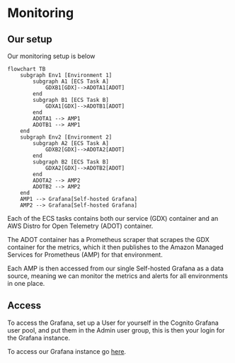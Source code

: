 # Monitoring

## Our setup

Our monitoring setup is below

```mermaid
flowchart TB
    subgraph Env1 [Environment 1]
        subgraph A1 [ECS Task A]
            GDXB1[GDX]-->ADOTA1[ADOT]
        end
        subgraph B1 [ECS Task B]
            GDXA1[GDX]-->ADOTB1[ADOT]
        end
        ADOTA1 --> AMP1
        ADOTB1 --> AMP1
    end
    subgraph Env2 [Environment 2]
        subgraph A2 [ECS Task A]
            GDXB2[GDX]-->ADOTA2[ADOT]
        end
        subgraph B2 [ECS Task B]
            GDXA2[GDX]-->ADOTB2[ADOT]
        end
        ADOTA2 --> AMP2
        ADOTB2 --> AMP2
    end
    AMP1 --> Grafana[Self-hosted Grafana]
    AMP2 --> Grafana[Self-hosted Grafana]
```

Each of the ECS tasks contains both our service (GDX) container and an AWS Distro for Open Telemetry (ADOT) container.

The ADOT container has a Prometheus scraper that scrapes the GDX container for the metrics, which it then publishes to
the Amazon Managed Services for Prometheus (AMP) for that environment.

Each AMP is then accessed from our single Self-hosted Grafana as a data source, meaning we can monitor the metrics and
alerts for all environments in one place.

## Access

To access the Grafana, set up a User for yourself in the Cognito Grafana user pool, and put them in the Admin user
group, this is then your login for the Grafana instance.

To access our Grafana instance go [here](https://non-prod-grafana.share-life-events.service.gov.uk/).
